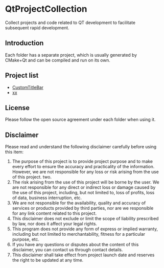 # QtProjectCollection

Collect projects and code related to QT development to facilitate subsequent rapid development.

## Introduction

Each folder has a separate project, which is usually generated by CMake+Qt and can be compiled and run on its own.

## Project list

- [CustomTitleBar](CustomTitleBar)
- [xx]()


## License

Please follow the open source agreement under each folder when using it.

## Disclaimer

Please read and understand the following disclaimer carefully before using this item: 

1. The purpose of this project is to provide project purpose and to make every effort to ensure the accuracy and practicality of the information. 
However, we are not responsible for any loss or risk arising from the use of this project. 
two. 
2. The risk arising from the use of this project will be borne by the user. 
We are not responsible for any direct or indirect loss or damage caused by the use of this project, including, but not limited to, loss of profits, loss of data, business interruption, etc. 
3. We are not responsible for the availability, quality and accuracy of services or products provided by third parties, nor are we responsible for any link content related to this project. 
4. This disclaimer does not exclude or limit the scope of liability prescribed by law, nor does it affect your legal rights. 
5. This program does not provide any form of express or implied warranty, including but not limited to merchantability, fitness for a particular purpose, etc. 
6. If you have any questions or disputes about the content of this disclaimer, you can contact us through contact details. 
7. This disclaimer shall take effect from project launch date and reserves the right to be updated at any time.
